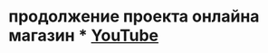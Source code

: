 # продолжение проекта онлайна магазин * [YouTube](https://www.youtube.com/watch?v=XsU0cPOqe10&t=55s)